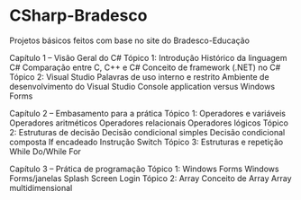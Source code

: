 # CSharp-Bradesco
Projetos básicos feitos com base no site do Bradesco-Educação  

Capítulo 1 – Visão Geral do C#
Tópico 1: Introdução
Histórico da linguagem C#
Comparação entre C, C++ e C#
Conceito de framework (.NET) no C#
Tópico 2: Visual Studio
Palavras de uso interno e restrito
Ambiente de desenvolvimento do Visual Studio
Console application versus Windows Forms

Capítulo 2 – Embasamento para a prática
Tópico 1: Operadores e variáveis
Operadores aritméticos
Operadores relacionais
Operadores lógicos
Tópico 2: Estruturas de decisão
Decisão condicional simples
Decisão condicional composta
If encadeado
Instrução Switch
Tópico 3: Estruturas e repetição
While
Do/While
For

Capítulo 3 – Prática de programação
Tópico 1: Windows Forms
Windows Forms/janelas
Splash Screen
Login
Tópico 2: Array
Conceito de Array
Array multidimensional
